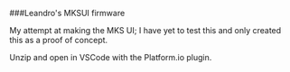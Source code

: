 ###Leandro's MKSUI firmware

My attempt at making the MKS UI; I have yet to test this and only created this as a proof of concept. 

Unzip and open in VSCode with the Platform.io plugin.

